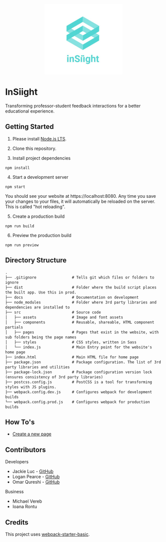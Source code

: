 <img src="./src/assets/logo.jpg" alt="InSiight Logo" width="250" style="display:block;margin: 0 auto;">

# InSiight

Transforming professor-student feedback interactions for a better educational experience.

## Getting Started

1. Please install [Node.js LTS](https://nodejs.org/en/).

2. Clone this repository.

3. Install project dependencies
```
npm install
```

4. Start a development server

```
npm start
```

You should see your website at https://localhost:8080. Any time you save your changes to your files, it will automatically be reloaded on the server. This is called "hot reloading".

5. Create a production build
```
npm run build
```

6. Preview the production build
```
npm run preview
```

## Directory Structure
```
.
├── .gitignore                # Tells git which files or folders to ignore
├── dist                      # Folder where the build script places the built app. Use this in prod.
├── docs                      # Documentation on development
├── node_modules              # Folder where 3rd party libraries and dependencies are installed to
├── src                       # Source code
│   ├── assets                # Image and font assets
│   ├── components            # Reusable, shareable, HTML component partials
│   ├── pages                 # Pages that exist in the website, with sub folders being the page names
│   ├── styles                # CSS styles, written in Sass
│   └── index.js              # Main Entry point for the website's home page
├── index.html                # Main HTML file for home page
├── package.json              # Package configuration. The list of 3rd party libraries and utilities
├── package-lock.json         # Package configuration version lock (ensures consistency of 3rd party libraries)
├── postcss.config.js         # PostCSS is a tool for transforming styles with JS plugins.
├── webpack.config.dev.js     # Configures webpack for development builds
└── webpack.config.prod.js    # Configures webpack for production builds
```

## How To's

* [Create a new page](./docs/CreateNewPage.md)

## Contributors 

Developers
- Jackie Luc - [GitHub](https://github.com/jackieluc)
- Logan Pearce - [GitHub](https://github.com/ljpearce)
- Omar Qureshi - [GitHub](https://github.com/q-omar)

Business 
- Michael Vereb
- Ioana Rontu

## Credits 

This project uses [webpack-starter-basic](https://github.com/lifenautjoe/webpack-starter-basic).
